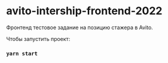 # avito-intership-frontend-2022
Фронтенд тестовое задание на позицию стажера в Avito.

Чтобы запустить проект:

### `yarn start`

